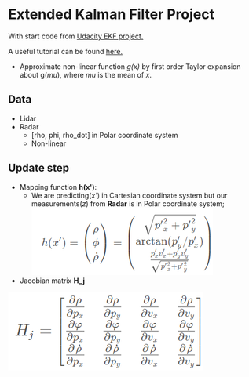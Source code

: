 # Extended Kalman Filter Project
With start code from [Udacity EKF project.](https://github.com/udacity/CarND-Extended-Kalman-Filter-Project)

A useful tutorial can be found [here.](https://towardsdatascience.com/extended-kalman-filter-43e52b16757d)
* Approximate non-linear function *g(x)* by first order Taylor expansion about g(*mu*), where *mu* is the mean of *x*.

## Data
* Lidar
* Radar
    * [rho, phi, rho_dot] in Polar coordinate system 
    * Non-linear


## Update step
* Mapping function **h(x')**:
    * We are predicting(*x'*) in Cartesian coordinate system but our measurements(*z*) from **Radar** is in Polar coordinate system;  
    ![Mapping function](Docs/pics/h.png)
* Jacobian matrix **H_j**

![Jacobian matrix H_j](Docs/pics/Hj.png)